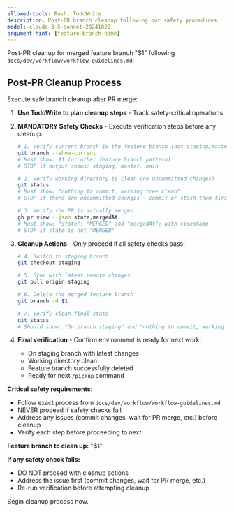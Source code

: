 ```yaml
---
allowed-tools: Bash, TodoWrite
description: Post-PR branch cleanup following our safety procedures
model: claude-3-5-sonnet-20241022
argument-hint: [feature-branch-name]
---
```


Post-PR cleanup for merged feature branch "$1" following `docs/dev/workflow/workflow-guidelines.md`:

## Post-PR Cleanup Process

Execute safe branch cleanup after PR merge:

1. **Use TodoWrite to plan cleanup steps** - Track safety-critical operations

2. **MANDATORY Safety Checks** - Execute verification steps before any cleanup:

   ```bash
   # 1. Verify current branch is the feature branch (not staging/master)
   git branch --show-current
   # Must show: $1 (or other feature branch pattern)
   # STOP if output shows: staging, master, main
   ```

   ```bash
   # 2. Verify working directory is clean (no uncommitted changes)
   git status
   # Must show: "nothing to commit, working tree clean"
   # STOP if there are uncommitted changes - commit or stash them first
   ```

   ```bash
   # 3. Verify the PR is actually merged
   gh pr view --json state,mergedAt
   # Must show: "state": "MERGED" and "mergedAt": with timestamp
   # STOP if state is not "MERGED"
   ```

3. **Cleanup Actions** - Only proceed if all safety checks pass:

   ```bash
   # 4. Switch to staging branch
   git checkout staging
   ```

   ```bash
   # 5. Sync with latest remote changes
   git pull origin staging
   ```

   ```bash
   # 6. Delete the merged feature branch
   git branch -d $1
   ```

   ```bash
   # 7. Verify clean final state
   git status
   # Should show: "On branch staging" and "nothing to commit, working tree clean"
   ```

4. **Final verification** - Confirm environment is ready for next work:
   - On staging branch with latest changes
   - Working directory clean
   - Feature branch successfully deleted
   - Ready for next `/pickup` command

**Critical safety requirements:**
- Follow exact process from `docs/dev/workflow/workflow-guidelines.md`
- NEVER proceed if safety checks fail
- Address any issues (commit changes, wait for PR merge, etc.) before cleanup
- Verify each step before proceeding to next

**Feature branch to clean up:** "$1"

**If any safety check fails:**
- DO NOT proceed with cleanup actions
- Address the issue first (commit changes, wait for PR merge, etc.)
- Re-run verification before attempting cleanup

Begin cleanup process now.
